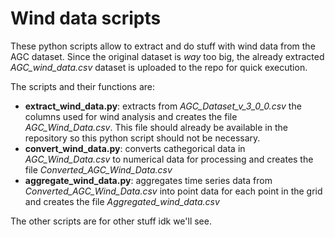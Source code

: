 # Wind data scripts

These python scripts allow to extract and do stuff with wind data from the AGC dataset. Since the original dataset is *way* too big, the already extracted *AGC_wind_data.csv* dataset is uploaded to the repo for quick execution.

The scripts and their functions are:

- **extract_wind_data.py**: extracts from *AGC_Dataset_v_3_0_0.csv* the columns used for wind analysis and creates the file *AGC_Wind_Data.csv*. This file should already be available in the repository so this python script should not be necessary.
- **convert_wind_data.py**: converts cathegorical data in *AGC_Wind_Data.csv* to numerical data for processing and creates the file *Converted_AGC_Wind_Data.csv*
- **aggregate_wind_data.py**: aggregates time series data from *Converted_AGC_Wind_Data.csv* into point data for each point in the grid and creates the file *Aggregated_wind_data.csv*

The other scripts are for other stuff idk we'll see.

